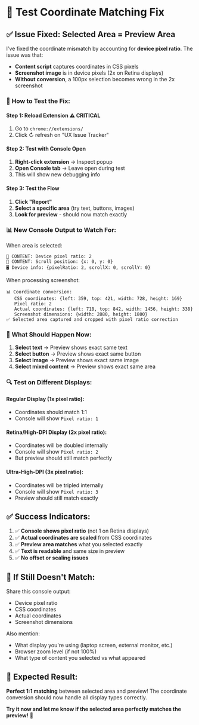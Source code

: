 # 🎯 Test Coordinate Matching Fix

## ✅ **Issue Fixed: Selected Area = Preview Area**

I've fixed the coordinate mismatch by accounting for **device pixel ratio**. The issue was that:
- **Content script** captures coordinates in CSS pixels 
- **Screenshot image** is in device pixels (2x on Retina displays)
- **Without conversion**, a 100px selection becomes wrong in the 2x screenshot

### 🧪 **How to Test the Fix:**

#### **Step 1: Reload Extension** ⚠️ **CRITICAL**
1. Go to `chrome://extensions/`
2. Click ↻ refresh on "UX Issue Tracker"

#### **Step 2: Test with Console Open**
1. **Right-click extension** → Inspect popup
2. **Open Console tab** → Leave open during test
3. This will show new debugging info

#### **Step 3: Test the Flow**
1. **Click "Report"**
2. **Select a specific area** (try text, buttons, images)
3. **Look for preview** - should now match exactly

### 📊 **New Console Output to Watch For:**

When area is selected:
```
📏 CONTENT: Device pixel ratio: 2
📜 CONTENT: Scroll position: {x: 0, y: 0}
🖥️ Device info: {pixelRatio: 2, scrollX: 0, scrollY: 0}
```

When processing screenshot:
```
📊 Coordinate conversion:
   CSS coordinates: {left: 359, top: 421, width: 728, height: 169}
   Pixel ratio: 2
   Actual coordinates: {left: 718, top: 842, width: 1456, height: 338}
   Screenshot dimensions: {width: 2880, height: 1800}
✅ Selected area captured and cropped with pixel ratio correction
```

### 🎯 **What Should Happen Now:**

1. **Select text** → Preview shows exact same text
2. **Select button** → Preview shows exact same button  
3. **Select image** → Preview shows exact same image
4. **Select mixed content** → Preview shows exact same area

### 🔍 **Test on Different Displays:**

#### **Regular Display (1x pixel ratio):**
- Coordinates should match 1:1
- Console will show `Pixel ratio: 1`

#### **Retina/High-DPI Display (2x pixel ratio):**
- Coordinates will be doubled internally
- Console will show `Pixel ratio: 2` 
- But preview should still match perfectly

#### **Ultra-High-DPI (3x pixel ratio):**
- Coordinates will be tripled internally
- Console will show `Pixel ratio: 3`
- Preview should still match exactly

## ✅ **Success Indicators:**

1. ✅ **Console shows pixel ratio** (not 1 on Retina displays)
2. ✅ **Actual coordinates are scaled** from CSS coordinates
3. ✅ **Preview area matches** what you selected exactly
4. ✅ **Text is readable** and same size in preview
5. ✅ **No offset or scaling issues**

## 🚨 **If Still Doesn't Match:**

Share this console output:
- Device pixel ratio
- CSS coordinates  
- Actual coordinates
- Screenshot dimensions

Also mention:
- What display you're using (laptop screen, external monitor, etc.)
- Browser zoom level (if not 100%)
- What type of content you selected vs what appeared

## 🎉 **Expected Result:**

**Perfect 1:1 matching** between selected area and preview! The coordinate conversion should now handle all display types correctly.

**Try it now and let me know if the selected area perfectly matches the preview!** 🎯

